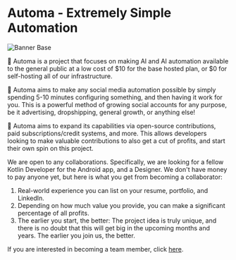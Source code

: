# Automa - Extremely Simple Automation

![Banner Base](https://github.com/Automa-Automations/.github/assets/122154257/b1933428-b151-4117-8549-8f357af3bf72)

🤖 Automa is a project that focuses on making AI and AI automation available to the general public at a low cost of $10 for the base hosted plan, or $0 for self-hosting all of our infrastructure.

🎯 Automa aims to make any social media automation possible by simply spending 5-10 minutes configuring something, and then having it work for you. This is a powerful method of growing social accounts for any purpose, be it advertising, dropshipping, general growth, or anything else!

💪 Automa aims to expand its capabilities via open-source contributions, paid subscriptions/credit systems, and more. This allows developers looking to make valuable contributions to also get a cut of profits, and start their own spin on this project.

We are open to any collaborations. Specifically, we are looking for a fellow Kotlin Developer for the Android app, and a Designer. We don't have money to pay anyone yet, but here is what you get from becoming a collaborator: 

1. Real-world experience you can list on your resume, portfolio, and LinkedIn.
2. Depending on how much value you provide, you can make a significant percentage of all profits.
3. The earlier you start, the better: The project idea is truly unique, and there is no doubt that this will get big in the upcoming months and years. The earlier you join us, the better.

If you are interested in becoming a team member, click <a target="_blank" href="https://github.com/Automa-Automations/join-our-team">here</a>.  
